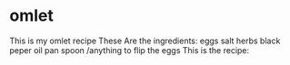 # omlet
This is my omlet recipe
These Are the ingredients:
eggs
  salt
 herbs
 black peper
oil
pan 
spoon /anything to flip the eggs
This is the recipe:
